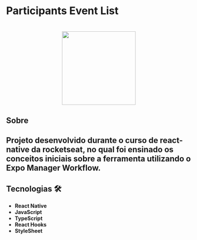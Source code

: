 # Participants Event List

<h1 align="center">
<img autoplay src="https://user-images.githubusercontent.com/79336444/200831990-90f37fd1-ebe0-4b66-89d8-0325151cd293.gif" width="200px">
</h1>

## Sobre

## Projeto desenvolvido durante o curso de react-native da rocketseat, no qual foi ensinado os conceitos iniciais sobre a ferramenta utilizando o Expo Manager Workflow.

## Tecnologias &#128736;

- **React Native**
- **JavaScript**
- **TypeScript**
- **React Hooks**
- **StyleSheet**
